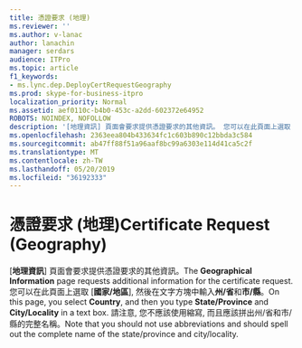 ```yaml
---
title: 憑證要求 (地理)
ms.reviewer: ''
ms.author: v-lanac
author: lanachin
manager: serdars
audience: ITPro
ms.topic: article
f1_keywords:
- ms.lync.dep.DeployCertRequestGeography
ms.prod: skype-for-business-itpro
localization_priority: Normal
ms.assetid: aef0110c-b4b0-453c-a2dd-602372e64952
ROBOTS: NOINDEX, NOFOLLOW
description: '[地理資訊] 頁面會要求提供憑證要求的其他資訊。 您可以在此頁面上選取 [國家/地區], 然後在文字方塊中輸入州/省和市/縣。 請注意, 您不應該使用縮寫, 而且應該拼出州/省和市/縣的完整名稱。'
ms.openlocfilehash: 2363eea804b433634fc1c603b890c12bbda3c584
ms.sourcegitcommit: ab47ff88f51a96aaf8bc99a6303e114d41ca5c2f
ms.translationtype: MT
ms.contentlocale: zh-TW
ms.lasthandoff: 05/20/2019
ms.locfileid: "36192333"
---
```

# <a name="certificate-request-geography"></a><span data-ttu-id="9a14e-105">憑證要求 (地理)</span><span class="sxs-lookup"><span data-stu-id="9a14e-105">Certificate Request (Geography)</span></span>
 
<span data-ttu-id="9a14e-106">[**地理資訊**] 頁面會要求提供憑證要求的其他資訊。</span><span class="sxs-lookup"><span data-stu-id="9a14e-106">The **Geographical Information** page requests additional information for the certificate request.</span></span> <span data-ttu-id="9a14e-107">您可以在此頁面上選取 [**國家/地區**], 然後在文字方塊中輸入**州/省**和**市/縣**。</span><span class="sxs-lookup"><span data-stu-id="9a14e-107">On this page, you select **Country**, and then you type **State/Province** and **City/Locality** in a text box.</span></span> <span data-ttu-id="9a14e-108">請注意, 您不應該使用縮寫, 而且應該拼出州/省和市/縣的完整名稱。</span><span class="sxs-lookup"><span data-stu-id="9a14e-108">Note that you should not use abbreviations and should spell out the complete name of the state/province and city/locality.</span></span>
  

